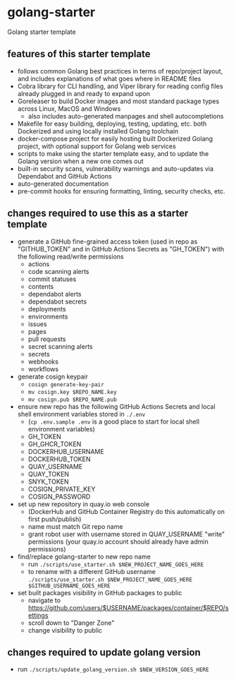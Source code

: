 # golang-starter
Golang starter template

## features of this starter template
- follows common Golang best practices in terms of repo/project layout, and includes explanations of what goes where in README files
- Cobra library for CLI handling, and Viper library for reading config files already plugged in and ready to expand upon
- Goreleaser to build Docker images and most standard package types across Linux, MacOS and Windows
    - also includes auto-generated manpages and shell autocompletions
- Makefile for easy building, deploying, testing, updating, etc. both Dockerized and using locally installed Golang toolchain
- docker-compose project for easily hosting built Dockerized Golang project, with optional support for Golang web services
- scripts to make using the starter template easy, and to update the Golang version when a new one comes out
- built-in security scans, vulnerability warnings and auto-updates via Dependabot and GitHub Actions
- auto-generated documentation
- pre-commit hooks for ensuring formatting, linting, security checks, etc.

## changes required to use this as a starter template
- generate a GitHub fine-grained access token (used in repo as "GITHUB_TOKEN" and in GitHub Actions Secrets as "GH_TOKEN") with the following read/write permissions
    - actions
    - code scanning alerts
    - commit statuses
    - contents
    - dependabot alerts
    - dependabot secrets
    - deployments
    - environments
    - issues
    - pages
    - pull requests
    - secret scanning alerts
    - secrets
    - webhooks
    - workflows
- generate cosign keypair
    - `cosign generate-key-pair`
    - `mv cosign.key $REPO_NAME.key`
    - `mv cosign.pub $REPO_NAME.pub`
- ensure new repo has the following GitHub Actions Secrets and local shell environment variables stored in `./.env`
    - (`cp .env.sample .env` is a good place to start for local shell environment variables)
    - GH_TOKEN
    - GH_GHCR_TOKEN
    - DOCKERHUB_USERNAME
    - DOCKERHUB_TOKEN
    - QUAY_USERNAME
    - QUAY_TOKEN
    - SNYK_TOKEN
    - COSIGN_PRIVATE_KEY
    - COSIGN_PASSWORD
- set up new repository in quay.io web console
    - (DockerHub and GitHub Container Registry do this automatically on first push/publish)
    - name must match Git repo name
    - grant robot user with username stored in QUAY_USERNAME "write" permissions (your quay.io account should already have admin permissions)
- find/replace golang-starter to new repo name
    - run `./scripts/use_starter.sh $NEW_PROJECT_NAME_GOES_HERE`
    - to rename with a different GitHub username `./scripts/use_starter.sh $NEW_PROJECT_NAME_GOES_HERE $GITHUB_USERNAME_GOES_HERE`
- set built packages visibility in GitHub packages to public
    - navigate to https://github.com/users/$USERNAME/packages/container/$REPO/settings
    - scroll down to "Danger Zone"
    - change visibility to public

## changes required to update golang version
- run `./scripts/update_golang_version.sh $NEW_VERSION_GOES_HERE`
